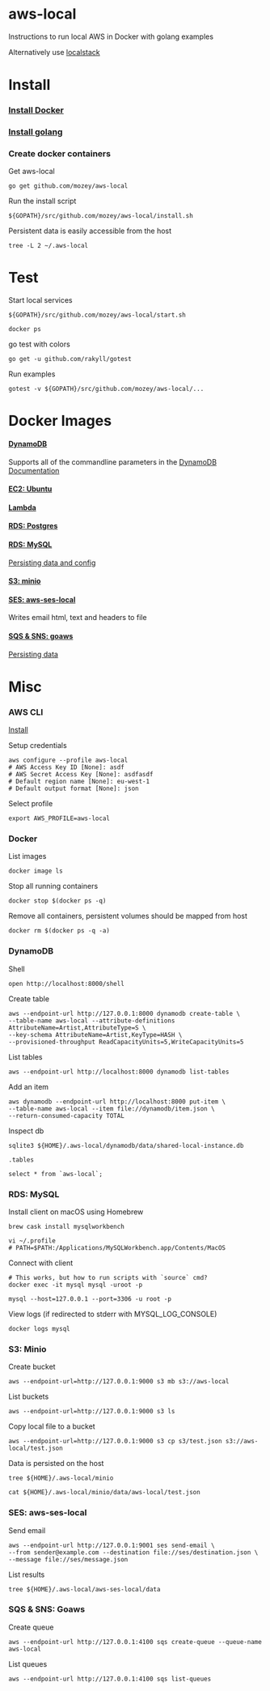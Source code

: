 # aws-local

Instructions to run local AWS in Docker with golang examples

Alternatively use [localstack](https://github.com/localstack/localstack)


# Install

### [Install Docker](https://docs.docker.com/install)

### [Install golang](https://golang.org/doc/install)

### Create docker containers

Get aws-local

    go get github.com/mozey/aws-local

Run the install script

    ${GOPATH}/src/github.com/mozey/aws-local/install.sh
    
Persistent data is easily accessible from the host

    tree -L 2 ~/.aws-local

    
# Test

Start local services

    ${GOPATH}/src/github.com/mozey/aws-local/start.sh
    
    docker ps
    
go test with colors

    go get -u github.com/rakyll/gotest

Run examples
    
    gotest -v ${GOPATH}/src/github.com/mozey/aws-local/...
    
    
# Docker Images

#### [DynamoDB](https://github.com/dwmkerr/docker-dynamodb)

Supports all of the commandline parameters in the 
[DynamoDB Documentation](https://docs.aws.amazon.com/amazondynamodb/latest/developerguide/DynamoDBLocal.html)
    
#### [EC2: Ubuntu](https://hub.docker.com/_/ubuntu/)
    
#### [Lambda](https://hub.docker.com/r/lambci/lambda/)

#### [RDS: Postgres](https://hub.docker.com/_/postgres)

#### [RDS: MySQL](https://hub.docker.com/r/mysql/mysql-server)

[Persisting data and config](https://dev.mysql.com/doc/refman/5.7/en/docker-mysql-more-topics.html#docker-persisting-data-configuration)

#### [S3: minio](https://github.com/minio/minio)

#### [SES: aws-ses-local](https://hub.docker.com/r/jdelibas/aws-ses-local)

Writes email html, text and headers to file

#### [SQS & SNS: goaws](https://github.com/p4tin/goaws)

[Persisting data](https://github.com/p4tin/goaws/issues/169)


# Misc

### AWS CLI

[Install](https://docs.aws.amazon.com/cli/latest/userguide/installing.html)

Setup credentials

    aws configure --profile aws-local
    # AWS Access Key ID [None]: asdf
    # AWS Secret Access Key [None]: asdfasdf
    # Default region name [None]: eu-west-1
    # Default output format [None]: json

Select profile

    export AWS_PROFILE=aws-local


### Docker

List images

    docker image ls

Stop all running containers

    docker stop $(docker ps -q)
    
Remove all containers,
persistent volumes should be mapped from host 

    docker rm $(docker ps -q -a)


### DynamoDB 

Shell

    open http://localhost:8000/shell
    
Create table

    aws --endpoint-url http://127.0.0.1:8000 dynamodb create-table \
    --table-name aws-local --attribute-definitions AttributeName=Artist,AttributeType=S \
    --key-schema AttributeName=Artist,KeyType=HASH \
    --provisioned-throughput ReadCapacityUnits=5,WriteCapacityUnits=5
    
List tables

    aws --endpoint-url http://localhost:8000 dynamodb list-tables
    
Add an item

    aws dynamodb --endpoint-url http://localhost:8000 put-item \
    --table-name aws-local --item file://dynamodb/item.json \
    --return-consumed-capacity TOTAL
    
Inspect db

    sqlite3 ${HOME}/.aws-local/dynamodb/data/shared-local-instance.db
    
    .tables
    
    select * from `aws-local`;


### RDS: MySQL 

Install client on macOS using Homebrew
    
    brew cask install mysqlworkbench
    
    vi ~/.profile
    # PATH=$PATH:/Applications/MySQLWorkbench.app/Contents/MacOS
        
Connect with client

    # This works, but how to run scripts with `source` cmd?
    docker exec -it mysql mysql -uroot -p
    
    mysql --host=127.0.0.1 --port=3306 -u root -p
    
View logs (if redirected to stderr with MYSQL_LOG_CONSOLE)
    
    docker logs mysql
    
    
### S3: Minio

Create bucket

    aws --endpoint-url=http://127.0.0.1:9000 s3 mb s3://aws-local

List buckets
    
    aws --endpoint-url=http://127.0.0.1:9000 s3 ls
    
Copy local file to a bucket

    aws --endpoint-url=http://127.0.0.1:9000 s3 cp s3/test.json s3://aws-local/test.json
    
Data is persisted on the host

    tree ${HOME}/.aws-local/minio
    
    cat ${HOME}/.aws-local/minio/data/aws-local/test.json
    
    
### SES: aws-ses-local

Send email

    aws --endpoint-url http://127.0.0.1:9001 ses send-email \
    --from sender@example.com --destination file://ses/destination.json \
    --message file://ses/message.json

List results

    tree ${HOME}/.aws-local/aws-ses-local/data
    
    
### SQS & SNS: Goaws

Create queue

    aws --endpoint-url http://127.0.0.1:4100 sqs create-queue --queue-name aws-local
    
List queues

    aws --endpoint-url http://127.0.0.1:4100 sqs list-queues
